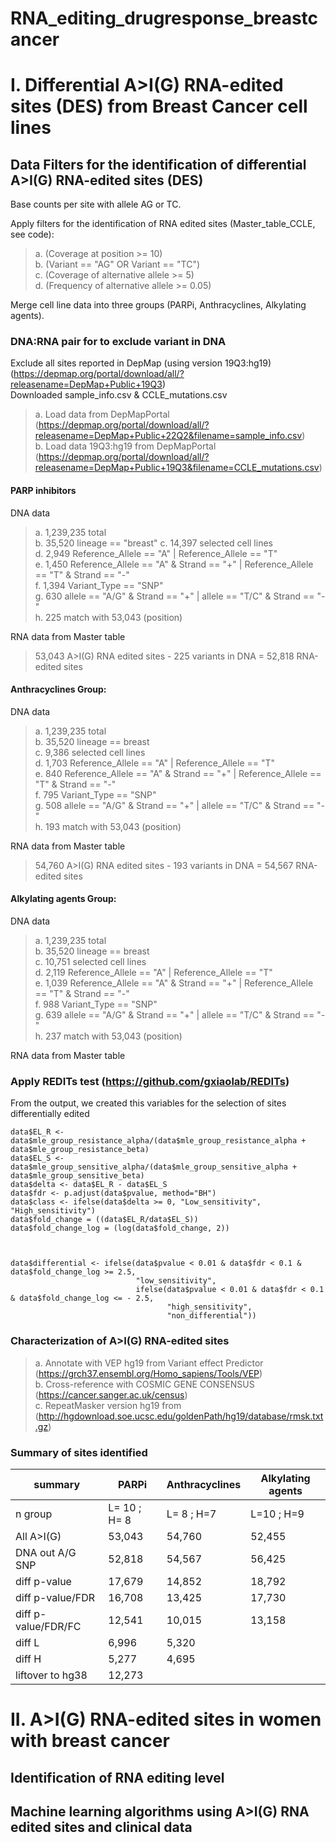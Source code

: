 # RNA_editing_drugresponse_breastcancer

# I. Differential A>I(G) RNA-edited sites (DES) from Breast Cancer cell lines    

## Data Filters for the identification of differential A>I(G) RNA-edited sites (DES)   
Base counts per site with allele AG or TC.

Apply filters for the identification of RNA edited sites (Master_table_CCLE, see code):

> a. (Coverage at position >= 10)   
> b. (Variant == "AG" OR Variant == "TC")   
> c. (Coverage of alternative allele >= 5)   
> d. (Frequency of alternative allele >= 0.05)   

Merge cell line data into three groups (PARPi, Anthracyclines, Alkylating agents).


### DNA:RNA pair for to exclude variant in DNA  

Exclude all sites reported in DepMap (using version 19Q3:hg19) (https://depmap.org/portal/download/all/?releasename=DepMap+Public+19Q3)    
Downloaded sample_info.csv & CCLE_mutations.csv    

> a. Load data from DepMapPortal (https://depmap.org/portal/download/all/?releasename=DepMap+Public+22Q2&filename=sample_info.csv)          
> b. Load data 19Q3:hg19 from DepMapPortal (https://depmap.org/portal/download/all/?releasename=DepMap+Public+19Q3&filename=CCLE_mutations.csv)           


#### PARP inhibitors 

DNA data
> a. 1,239,235 total   
> b. 35,520 lineage == "breast"
> c. 14,397 selected cell lines   
> d. 2,949 Reference_Allele == "A" | Reference_Allele == "T"   
> e. 1,450 Reference_Allele == "A" & Strand == "+" | Reference_Allele == "T" & Strand == "-"    
> f. 1,394 Variant_Type == "SNP"   
> g. 630 allele == "A/G" & Strand == "+" | allele == "T/C" & Strand == "-"   
> h. 225 match with 53,043 (position)    

RNA data from Master table
> 53,043 A>I(G) RNA edited sites - 225 variants in DNA = 52,818 RNA-edited sites   

#### Anthracyclines Group:

DNA data
> a. 1,239,235 total   
> b. 35,520 lineage == breast   
> c. 9,386 selected cell lines   
> d. 1,703 Reference_Allele == "A" | Reference_Allele == "T"   
> e. 840 Reference_Allele == "A" & Strand == "+" | Reference_Allele == "T" & Strand == "-"   
> f. 795 Variant_Type == "SNP"   
> g. 508 allele == "A/G" & Strand == "+" | allele == "T/C" & Strand == "-"   
> h. 193 match with 53,043 (position)   

RNA data from Master table
> 54,760 A>I(G) RNA edited sites - 193 variants in DNA = 54,567 RNA-edited sites   

#### Alkylating agents Group:

DNA data
> a. 1,239,235 total   
> b. 35,520 lineage == breast   
> c. 10,751 selected cell lines    
> d. 2,119 Reference_Allele == "A" | Reference_Allele == "T"    
> e. 1,039 Reference_Allele == "A" & Strand == "+" | Reference_Allele == "T" & Strand == "-"   
> f. 988 Variant_Type == "SNP"    
> g. 639 allele == "A/G" & Strand == "+" | allele == "T/C" & Strand == "-"    
> h. 237 match with 53,043 (position)    

RNA data from Master table

### Apply REDITs test (https://github.com/gxiaolab/REDITs) 
From the output, we created this variables for the selection of sites differentially edited 
```
data$EL_R <- data$mle_group_resistance_alpha/(data$mle_group_resistance_alpha + data$mle_group_resistance_beta) 
data$EL_S <- data$mle_group_sensitive_alpha/(data$mle_group_sensitive_alpha + data$mle_group_sensitive_beta) 
data$delta <- data$EL_R - data$EL_S
data$fdr <- p.adjust(data$pvalue, method="BH")
data$class <- ifelse(data$delta >= 0, "Low_sensitivity", "High_sensitivity")
data$fold_change = ((data$EL_R/data$EL_S))
data$fold_change_log = (log(data$fold_change, 2))



data$differential <- ifelse(data$pvalue < 0.01 & data$fdr < 0.1 & data$fold_change_log >= 2.5, 
                            "low_sensitivity",
                            ifelse(data$pvalue < 0.01 & data$fdr < 0.1 & data$fold_change_log <= - 2.5, 
                                   "high_sensitivity", 
                                   "non_differential"))

```
### Characterization of A>I(G) RNA-edited sites

> a. Annotate with VEP hg19 from Variant effect Predictor (https://grch37.ensembl.org/Homo_sapiens/Tools/VEP)   
> b. Cross-reference with COSMIC GENE CONSENSUS (https://cancer.sanger.ac.uk/census)   
> c. RepeatMasker version hg19 from (http://hgdownload.soe.ucsc.edu/goldenPath/hg19/database/rmsk.txt.gz) 





### Summary of sites identified 

| summary           |     PARPi         | Anthracyclines |  Alkylating agents |
|-------------------------|-------------------|----------------|--------------------|
| n group                 |    L= 10 ; H= 8  |   L= 8 ; H=7   |     L=10 ; H=9     |
|  All A>I(G)                  |      53,043       |     54,760     |  52,455            |
|  DNA out  A/G SNP         |      52,818       |     54,567     | 56,425             |
|  diff p-value           |      17,679       |     14,852     | 18,792             |
|  diff p-value/FDR       |      16,708       |    13,425      | 17,730             |
|  diff p-value/FDR/FC    |      12,541       |   10,015       | 13,158             |
|  diff L                 |     6,996         |       5,320    |              |
|  diff H                 |     5,277         |       4,695   |             |
| liftover to hg38          |     12,273       |              |            |


# II. A>I(G) RNA-edited sites in women with breast cancer      

## Identification of RNA editing level    
## Machine learning algorithms using A>I(G) RNA edited sites and clinical data     


